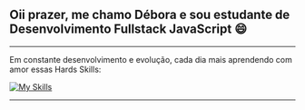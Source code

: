 ## Oii prazer, me chamo Débora e sou estudante de Desenvolvimento Fullstack JavaScript :smile:
<hr>
Em constante desenvolvimento e evolução, cada dia mais aprendendo com amor essas Hards Skills: 

<br>

[![My Skills](https://skillicons.dev/icons?i=html,css,js,typescript,tailwind,git,nodejs,npm,,webpack,mysql&size=35)](https://skillicons.dev)

<hr>
<!--
**dboravitoria/dboravitoria** is a ✨ _special_ ✨ repository because its `README.md` (this file) appears on your GitHub profile.

Here are some ideas to get you started:

- 🔭 I’m currently working on ...
- 🌱 I’m currently learning ...
- 👯 I’m looking to collaborate on ...
- 🤔 I’m looking for help with ...
- 💬 Ask me about ...
- 📫 How to reach me: ...
- 😄 Pronouns: ...
- ⚡ Fun fact: ...
-->
